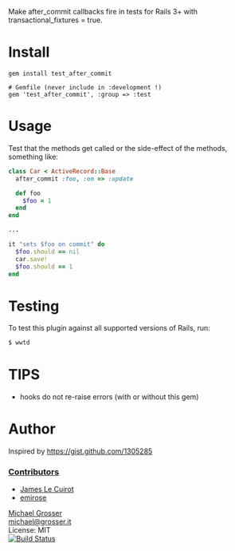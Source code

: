 Make after_commit callbacks fire in tests for Rails 3+ with transactional_fixtures = true.

Install
=======

    gem install test_after_commit

    # Gemfile (never include in :development !)
    gem 'test_after_commit', :group => :test

Usage
=====
Test that the methods get called or the side-effect of the methods, something like:

```Ruby
class Car < ActiveRecord::Base
  after_commit :foo, :on => :update

  def foo
    $foo = 1
  end
end

...

it "sets $foo on commit" do
  $foo.should == nil
  car.save!
  $foo.should == 1
end
```

Testing
=======

To test this plugin against all supported versions of Rails, run:

```sh
$ wwtd
```

TIPS
====
 - hooks do not re-raise errors (with or without this gem)

Author
======

Inspired by https://gist.github.com/1305285

### [Contributors](https://github.com/grosser/test_after_commit/contributors)
 - [James Le Cuirot](https://github.com/chewi)
 - [emirose](https://github.com/emirose)

[Michael Grosser](http://grosser.it)<br/>
michael@grosser.it<br/>
License: MIT<br/>
[![Build Status](https://travis-ci.org/grosser/test_after_commit.png)](https://travis-ci.org/grosser/test_after_commit)
